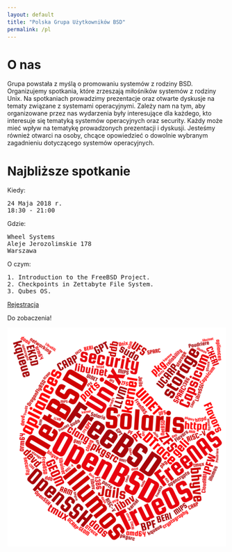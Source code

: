 ```yaml
---
layout: default
title: "Polska Grupa Użytkowników BSD"
permalink: /pl
---
```

<h1>O nas</h1>
<p>
Grupa powstała z myślą o promowaniu systemów z rodziny BSD. Organizujemy spotkania, które zrzeszają miłośników systemów z rodziny Unix. Na spotkaniach prowadzimy prezentacje oraz otwarte dyskusje na tematy związane z systemami operacyjnymi. Zależy nam na tym, aby organizowane przez nas wydarzenia były interesujące dla każdego, kto interesuje się tematyką systemów operacyjnych oraz security. Każdy może mieć wpływ na tematykę prowadzonych prezentacji i dyskusji. Jesteśmy również otwarci na osoby, chcące opowiedzieć o dowolnie wybranym zagadnieniu dotyczącego systemów operacyjnych.</p>


<h1>Najbliższe spotkanie</h1>

Kiedy:
<pre>
24 Maja 2018 r.
18:30 - 21:00
</pre>
Gdzie:
<pre>
Wheel Systems
Aleje Jerozolimskie 178
Warszawa
</pre>
O czym:
<pre>
1. Introduction to the FreeBSD Project.
2. Checkpoints in Zettabyte File System.
3. Qubes OS.
</pre>

<a href="http://bit.ly/bsd-pl-1">Rejestracja</a>

Do zobaczenia!

![Topics](bsd-words-cloud.png)
